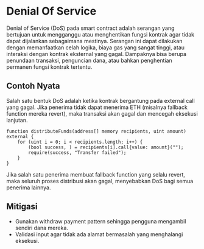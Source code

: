 # Denial Of Service

Denial of Service (DoS) pada smart contract adalah serangan yang bertujuan untuk mengganggu atau menghentikan fungsi kontrak agar tidak dapat dijalankan sebagaimana mestinya. Serangan ini dapat dilakukan dengan memanfaatkan celah logika, biaya gas yang sangat tinggi, atau interaksi dengan kontrak eksternal yang gagal. Dampaknya bisa berupa penundaan transaksi, penguncian dana, atau bahkan penghentian permanen fungsi kontrak tertentu.

## Contoh Nyata

Salah satu bentuk DoS adalah ketika kontrak bergantung pada external call yang gagal. Jika penerima tidak dapat menerima ETH (misalnya fallback function mereka revert), maka transaksi akan gagal dan mencegah eksekusi lanjutan.

```solidity
function distributeFunds(address[] memory recipients, uint amount) external {
    for (uint i = 0; i < recipients.length; i++) {
        (bool success, ) = recipients[i].call{value: amount}("");
        require(success, "Transfer failed");
    }
}
```

Jika salah satu penerima membuat fallback function yang selalu revert, maka seluruh proses distribusi akan gagal, menyebabkan DoS bagi semua penerima lainnya.

## Mitigasi

- Gunakan withdraw payment pattern sehingga pengguna mengambil sendiri dana mereka.
- Validasi input agar tidak ada alamat bermasalah yang menghalangi eksekusi.
